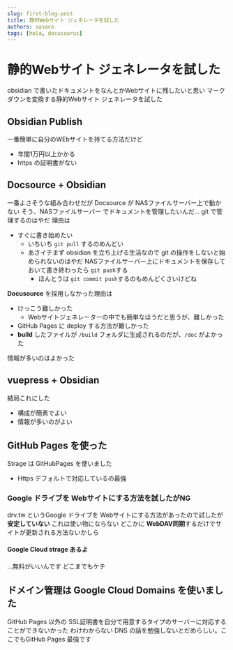 ```yaml
---
slug: first-blog-post
title: 静的Webサイト ジェネレータを試した
authors: sasaco
tags: [hola, docusaurus]
---
```



# 静的Webサイト ジェネレータを試した
obsidian で書いたドキュメントをなんとかWebサイトに残したいと思い マークダウンを変換する静的Webサイト ジェネレータを試した

## Obsidian Publish 
一番簡単に自分のWEbサイトを持てる方法だけど
- 年間1万円以上かかる
- https の証明書がない

## Docsource + Obsidian
一番よさそうな組み合わせだが Docsource が NASファイルサーバー上で動かない
そう、NASファイルサーバー でドキュメントを管理したいんだ...
git で管理するのはやだ 理由は
* すぐに書き始めたい
	* いちいち `git pull` するのめんどい
	* あさイチまず obsidian を立ち上げる生活なので git の操作をしないと始められないのはやだ NASファイルサーバー上にドキュメントを保存しておいて書き終わったら `git push`する
		* ほんとうは `git commit push`するのもめんどくさいけどね

**Docusource** を採用しなかった理由は
- けっこう難しかった
	- Webサイトジェネレーターの中でも簡単なほうだと思うが、難しかった
- GitHub Pages に deploy する方法が難しかった
- **build** したファイルが `/build` フォルダに生成されるのだが、`/doc` がよかった

情報が多いのはよかった

## vuepress + Obsidian
結局これにした
- 構成が簡素でよい
- 情報が多いのがよい

## GitHub Pages を使った
Strage は GitHubPages を使いました

- Https デフォルトで対応しているの最強

### Google ドライブを Webサイトにする方法を試したがNG
drv.tw というGoogle ドライブを Webサイトにする方法があったので試したが
**安定していない** これは使い物にならない
どこかに **WebDAV同期**するだけでサイトが更新される方法ないかしら
#### Google Cloud strage あるよ
...無料がいいんです
どこまでもケチ

## ドメイン管理は Google Cloud Domains を使いました
GitHub Pages 以外の SSL証明書を自分で用意するタイプのサーバーに対応することができないかった
わけわからない DNS の話を勉強しないとだめらしい。ここでもGitHub Pages 最強です